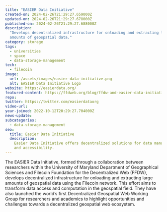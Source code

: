 ```yaml
---
title: "EASIER Data Initiative"
created-on: 2024-02-26T21:29:27.659000Z
updated-on: 2024-02-26T21:29:27.678000Z
published-on: 2024-02-26T21:29:27.688000Z
description:
  "Develops decentralized infrastructure for onloading and extracting large
  amounts of geospatial data."
category: storage
tags:
  - universities
  - space
  - data-storage-management
tech:
  - filecoin
image:
  url: /assets/images/easier-data-initiative.png
  alt: EASIER Data Initiative Logo
website: https://easierdata.org/
featured-content: https://ffdweb.org/blog/ffdw-and-easier-data-initiative-collaborate-to-upload-spatial-data-to-filecoin-network/
repo:
twitter: https://twitter.com/easierdataorg
video-url:
year-joined: 2022-10-12T20:29:27.704000Z
news-update:
subcategories:
  - data-storage-management
seo:
  title: Easier Data Initiative
  description:
    Easier Data Initiative offers decentralized solutions for data management
    and accessibility.
---
```


The EASIER Data Initiative, formed through a collaboration between researchers within the University of Maryland Department of Geographical Sciences and Filecoin Foundation for the Decentralized Web (FFDW), develops decentralized infrastructure for onloading and extracting large amounts of geospatial data using the Filecoin network. This effort aims to transform data access and computation in the geospatial field. They have also launched the world’s first Decentralized Geospatial Web Working Group for researchers and academics to highlight opportunities and challenges towards a decentralized geospatial web ecosystem.
